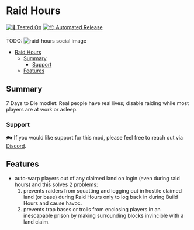 # Raid Hours

[![🧪 Tested On](https://img.shields.io/badge/🧪%20Tested%20On-A20.6%20b9-blue.svg)](https://7daystodie.com/) [![📦 Automated Release](https://github.com/jonathan-robertson/raid-hours/actions/workflows/release.yml/badge.svg)](https://github.com/jonathan-robertson/raid-hours/actions/workflows/release.yml)

TODO: ![raid-hours social image](https://raw.githubusercontent.com/jonathan-robertson/raid-hours/media/raid-hours-logo-social.jpg)

- [Raid Hours](#raid-hours)
  - [Summary](#summary)
    - [Support](#support)
  - [Features](#features)

## Summary

7 Days to Die modlet: Real people have real lives; disable raiding while most players are at work or asleep.

### Support

🗪 If you would like support for this mod, please feel free to reach out via [Discord](https://discord.gg/tRJHSB9Uk7).

## Features

- auto-warp players out of any claimed land on login (even during raid hours) and this solves 2 problems:
  1. prevents raiders from squatting and logging out in hostile claimed land (or base) during Raid Hours only to log back in during Build Hours and cause havoc.
  2. prevents trap bases or trolls from enclosing players in an inescapable prison by making surrounding blocks invincible with a land claim.
